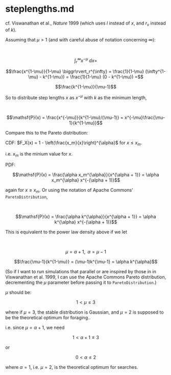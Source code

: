 steplengths.md
===
cf. Viswanathan et al., *Nature* 1999 (which uses $l$ instead of $x$,
and $r_v$ instead of $k$).

Assuming that $\mu > 1$ (and with careful abuse of notation concerning
$\infty$):

&nbsp;

$$\int_r^{\infty} x^{-\mu} \; dx =$$

$$\frac{x^{1-\mu}}{1-\mu} \biggr\rvert_r^{\infty} = \frac{1}{1-\mu}
(\infty^{1-\mu} - k^{1-\mu}) = \frac{1}{1-\mu} (0 - k^{1-\mu}) =$$

$$\frac{k^{1-\mu}}{\mu-1}$$


So to distribute step lengths $x$ as $x^{-\mu}$ with $k$ as the
minimum length,

&nbsp;

$$\mathsf{P}(x) = \frac{x^{-\mu}}{k^{1-\mu}/(\mu-1)} =
x^{-\mu}\frac{\mu-1}{k^{1-\mu}}$$

Compare this to the Pareto distribution:

CDF: $F_X(x) = 1 - \left(\frac{x_m}{x}\right)^{\alpha}$ for $x \leq x_m$.

i.e. $x_m$ is the minium value for $x$.

PDF: 

$$\mathsf{P}(x) = \frac{\alpha x_m^{\alpha}}{x^{\alpha + 1}} = \alpha x_m^{\alpha} x^{-(\alpha + 1)}$$

again for $x \geq x_m$.  Or using the notation of Apache Commons'
`ParetoDistribution`,

&nbsp;

$$\mathsf{P}(x) = \frac{\alpha k^{\alpha}}{x^{\alpha + 1}} = \alpha k^{\alpha} x^{-(\alpha + 1)}$$

This is equivalent to the power law density above if we let

&nbsp;

$$\mu = \alpha + 1, \;\; \alpha = \mu - 1$$

$$\frac{\mu-1}{k^{1-\mu}} = (\mu-1)k^{\mu-1} = \alpha k^{\alpha}$$

(So if I want to run simulations that parallel or are inspired by those in 
in Viswanathan et al. 1999, I can use the Apache Commons Pareto
distribution, decrementing the $\mu$ parameter before passing it to
`ParetoDistribution`.)

$\mu$ should be:

$$ 1 < \mu \leq 3 $$

where if $\mu = 3$, the stable distribution is Gaussian, and $\mu = 2$
is supposed to be the theoretical optimum for foraging..

i.e. since $\mu = \alpha + 1$, we need

$$1 < \alpha + 1 \leq 3$$

or

$$0 < \alpha \leq 2$$

where $\alpha = 1$, i.e. $\mu = 2$, is the theoretical optimum for
searches.


